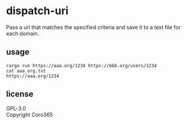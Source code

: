 # dispatch-uri
Pass a url that matches the specified criteria and save it to a text file for each domain.

## usage
```
cargo run https://aaa.org/1234 https://bbb.org/users/1234
cat aaa_org.txt
https://aaa.org/1234
```

## license
GPL-3.0  
Copyright Coro365  

